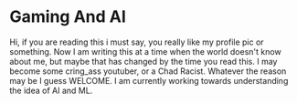 # Gaming And AI

Hi, if you are reading this i must say, you really like my profile pic or something. Now I am writing this at a time when the world doesn't know about me, but maybe that has changed by the time you read this. I may become some cring_ass youtuber, or a Chad Racist. Whatever the reason may be I guess WELCOME. I am currently working towards understanding the idea of AI and ML.
